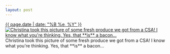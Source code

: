 ```yaml
---
layout: post
---
```


<p>
  <time><a href="/392">{{ page.date | date: "%B %e, %Y" }}</a></time>
  <a href="/392"><img src="{{ site.assets_url }}/392-640.jpg" srcset="{{ site.assets_url }}/392-1280.jpg 1280w, {{ site.assets_url }}/392-960.jpg 960w, {{ site.assets_url }}/392-640.jpg 640w, {{ site.assets_url }}/392-320.jpg 320w" sizes="(min-width: 700px) 50vw, calc(100vw - 2rem)" alt="Christina took this picture of some fresh produce we got from a CSA! I know what you&#x27;re thinking. Yes, that **is** a bacon..." /></a>
  <span>Christina took this picture of some fresh produce we got from a CSA! I know what you&#x27;re thinking. Yes, that **is** a bacon...</span>
</p>
